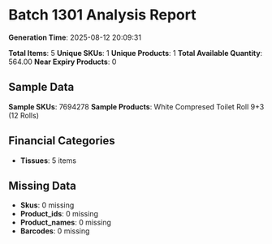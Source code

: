 # Batch 1301 Analysis Report

**Generation Time**: 2025-08-12 20:09:31

**Total Items**: 5
**Unique SKUs**: 1
**Unique Products**: 1
**Total Available Quantity**: 564.00
**Near Expiry Products**: 0

## Sample Data
**Sample SKUs**: 7694278
**Sample Products**: White Compresed Toilet Roll 9+3 (12 Rolls)

## Financial Categories
- **Tissues**: 5 items

## Missing Data
- **Skus**: 0 missing
- **Product_ids**: 0 missing
- **Product_names**: 0 missing
- **Barcodes**: 0 missing
